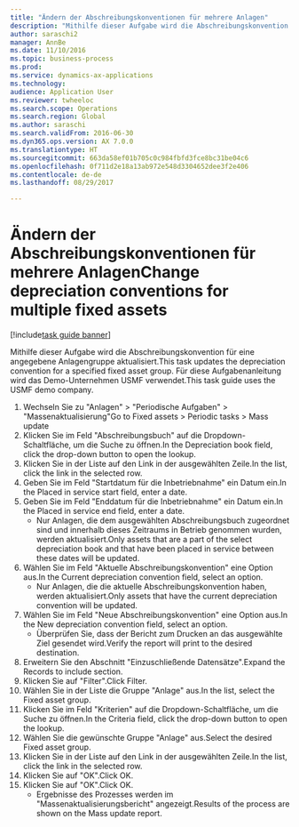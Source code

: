 ```yaml
--- 
title: "Ändern der Abschreibungskonventionen für mehrere Anlagen"
description: "Mithilfe dieser Aufgabe wird die Abschreibungskonvention für eine angegebene Anlagengruppe aktualisiert."
author: saraschi2
manager: AnnBe
ms.date: 11/10/2016
ms.topic: business-process
ms.prod: 
ms.service: dynamics-ax-applications
ms.technology: 
audience: Application User
ms.reviewer: twheeloc
ms.search.scope: Operations
ms.search.region: Global
ms.author: saraschi
ms.search.validFrom: 2016-06-30
ms.dyn365.ops.version: AX 7.0.0
ms.translationtype: HT
ms.sourcegitcommit: 663da58ef01b705c0c984fbfd3fce8bc31be04c6
ms.openlocfilehash: 0f711d2e18a13ab972e548d3304652dee3f2e406
ms.contentlocale: de-de
ms.lasthandoff: 08/29/2017

---
```

# <a name="change-depreciation-conventions-for-multiple-fixed-assets"></a><span data-ttu-id="4e4e5-103">Ändern der Abschreibungskonventionen für mehrere Anlagen</span><span class="sxs-lookup"><span data-stu-id="4e4e5-103">Change depreciation conventions for multiple fixed assets</span></span>

[!include[task guide banner](../../includes/task-guide-banner.md)]

<span data-ttu-id="4e4e5-104">Mithilfe dieser Aufgabe wird die Abschreibungskonvention für eine angegebene Anlagengruppe aktualisiert.</span><span class="sxs-lookup"><span data-stu-id="4e4e5-104">This task updates the depreciation convention for a specified fixed asset group.</span></span> <span data-ttu-id="4e4e5-105">Für diese Aufgabenanleitung wird das Demo-Unternehmen USMF verwendet.</span><span class="sxs-lookup"><span data-stu-id="4e4e5-105">This task guide uses the USMF demo company.</span></span>

1. <span data-ttu-id="4e4e5-106">Wechseln Sie zu "Anlagen" > "Periodische Aufgaben" > "Massenaktualisierung"</span><span class="sxs-lookup"><span data-stu-id="4e4e5-106">Go to Fixed assets > Periodic tasks > Mass update</span></span>
2. <span data-ttu-id="4e4e5-107">Klicken Sie im Feld "Abschreibungsbuch" auf die Dropdown-Schaltfläche, um die Suche zu öffnen.</span><span class="sxs-lookup"><span data-stu-id="4e4e5-107">In the Depreciation book field, click the drop-down button to open the lookup.</span></span>
3. <span data-ttu-id="4e4e5-108">Klicken Sie in der Liste auf den Link in der ausgewählten Zeile.</span><span class="sxs-lookup"><span data-stu-id="4e4e5-108">In the list, click the link in the selected row.</span></span>
4. <span data-ttu-id="4e4e5-109">Geben Sie im Feld "Startdatum für die Inbetriebnahme" ein Datum ein.</span><span class="sxs-lookup"><span data-stu-id="4e4e5-109">In the Placed in service start field, enter a date.</span></span>
5. <span data-ttu-id="4e4e5-110">Geben Sie im Feld "Enddatum für die Inbetriebnahme" ein Datum ein.</span><span class="sxs-lookup"><span data-stu-id="4e4e5-110">In the Placed in service end field, enter a date.</span></span>
    * <span data-ttu-id="4e4e5-111">Nur Anlagen, die dem ausgewählten Abschreibungsbuch zugeordnet sind und innerhalb dieses Zeitraums in Betrieb genommen wurden, werden aktualisiert.</span><span class="sxs-lookup"><span data-stu-id="4e4e5-111">Only assets that are a part of the select depreciation book and that have been placed in service between these dates will be updated.</span></span>  
6. <span data-ttu-id="4e4e5-112">Wählen Sie im Feld "Aktuelle Abschreibungskonvention" eine Option aus.</span><span class="sxs-lookup"><span data-stu-id="4e4e5-112">In the Current depreciation convention field, select an option.</span></span>
    * <span data-ttu-id="4e4e5-113">Nur Anlagen, die die aktuelle Abschreibungskonvention haben, werden aktualisiert.</span><span class="sxs-lookup"><span data-stu-id="4e4e5-113">Only assets that have the current depreciation convention will be updated.</span></span>  
7. <span data-ttu-id="4e4e5-114">Wählen Sie im Feld "Neue Abschreibungskonvention" eine Option aus.</span><span class="sxs-lookup"><span data-stu-id="4e4e5-114">In the New depreciation convention field, select an option.</span></span>
    * <span data-ttu-id="4e4e5-115">Überprüfen Sie, dass der Bericht zum Drucken an das ausgewählte Ziel gesendet wird.</span><span class="sxs-lookup"><span data-stu-id="4e4e5-115">Verify the report will print to the desired destination.</span></span>  
8. <span data-ttu-id="4e4e5-116">Erweitern Sie den Abschnitt "Einzuschließende Datensätze".</span><span class="sxs-lookup"><span data-stu-id="4e4e5-116">Expand the Records to include section.</span></span>
9. <span data-ttu-id="4e4e5-117">Klicken Sie auf "Filter".</span><span class="sxs-lookup"><span data-stu-id="4e4e5-117">Click Filter.</span></span>
10. <span data-ttu-id="4e4e5-118">Wählen Sie in der Liste die Gruppe "Anlage" aus.</span><span class="sxs-lookup"><span data-stu-id="4e4e5-118">In the list, select the Fixed asset group.</span></span>
11. <span data-ttu-id="4e4e5-119">Klicken Sie im Feld "Kriterien" auf die Dropdown-Schaltfläche, um die Suche zu öffnen.</span><span class="sxs-lookup"><span data-stu-id="4e4e5-119">In the Criteria field, click the drop-down button to open the lookup.</span></span>
12. <span data-ttu-id="4e4e5-120">Wählen Sie die gewünschte Gruppe "Anlage" aus.</span><span class="sxs-lookup"><span data-stu-id="4e4e5-120">Select the desired Fixed asset group.</span></span>
13. <span data-ttu-id="4e4e5-121">Klicken Sie in der Liste auf den Link in der ausgewählten Zeile.</span><span class="sxs-lookup"><span data-stu-id="4e4e5-121">In the list, click the link in the selected row.</span></span>
14. <span data-ttu-id="4e4e5-122">Klicken Sie auf "OK".</span><span class="sxs-lookup"><span data-stu-id="4e4e5-122">Click OK.</span></span>
15. <span data-ttu-id="4e4e5-123">Klicken Sie auf "OK".</span><span class="sxs-lookup"><span data-stu-id="4e4e5-123">Click OK.</span></span>
    *  <span data-ttu-id="4e4e5-124">Ergebnisse des Prozesses werden im "Massenaktualisierungsbericht" angezeigt.</span><span class="sxs-lookup"><span data-stu-id="4e4e5-124">Results of the process are shown on the Mass update report.</span></span>     


